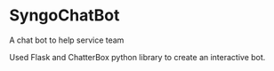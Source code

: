 # SyngoChatBot
A chat bot to help service team

Used Flask and ChatterBox python library to create an interactive bot.
